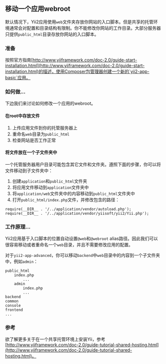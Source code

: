 ## 移动一个应用webroot

默认情况下，Yii2应用使用`web`文件夹存放你网站的入口脚本。但是共享的托管环境通常会对配置和目录结构有限制。你不能修改你网站的工作目录。大部分服务器只提供`public_html`目录存放你网站的入口脚本。

### 准备

按照官方指南[http://www.yiiframework.com/doc-2.0/guide-start-installation.html](http://www.yiiframework.com/doc-2.0/guide-start-installation.html)的描述，使用Composer包管理器创建一个新的`yii2-app-basic`应用。

### 如何做...

下边我们来讨论如何修改一个应用的webroot。

#### 在root中存放文件

1. 上传应用文件到你的托管服务器上
2. 重命名`web`目录为`public_html`
3. 检查网站是否工作正常

#### 将文件放在一个子文件夹中

一个托管服务器用户目录可能包含其它文件和文件夹。遵照下面的步骤，你可以将文件移动到子文件夹中：

1. 创建`application`和`public_html`文件夹
2. 将应用文件移动到`application`文件夹中
3. 将`application/web`文件夹中的内容移动到`public_html`文件夹中
4. 打开`public_html/index.php`文件，并修改包含的路径：

```
require(__DIR__ . '/../application/vendor/autoload.php');
require(__DIR__ . '/../application/vendor/yiisoft/yii2/Yii.php');
```

### 工作原理...

Yii2应用基于入口脚本的位置自动设置`@web`和`@webroot` alias路径。因此我们可以很容易移动或者重命名一个`web`目录，并且不需要修改应用的配置。

对于`yii2-app-advanced`，你可以移动`backend`中`web`目录中的内容到一个子文件夹中，例如`admin`：

```
public_html
    index.php
        ...
    admin
        index.php
        ...
backend
common
console
frontend
...
```

### 参考

欲了解更多关于在一个共享托管环境上安装Yii，参考[http://www.yiiframework.com/doc-2.0/guide-tutorial-shared-hosting.html](http://www.yiiframework.com/doc-2.0/guide-tutorial-shared-hosting.html)。
